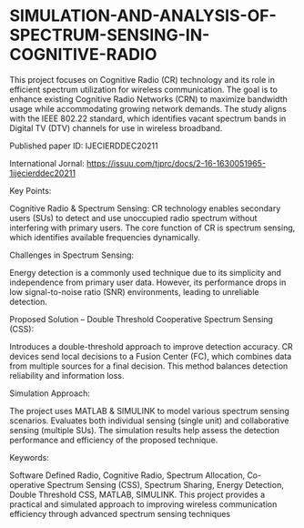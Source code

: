 # SIMULATION-AND-ANALYSIS-OF-SPECTRUM-SENSING-IN-COGNITIVE-RADIO
This project focuses on Cognitive Radio (CR) technology and its role in efficient spectrum utilization for wireless communication. The goal is to enhance existing Cognitive Radio Networks (CRN) to maximize bandwidth usage while accommodating growing network demands. The study aligns with the IEEE 802.22 standard, which identifies vacant spectrum bands in Digital TV (DTV) channels for use in wireless broadband.

Published paper ID: IJECIERDDEC20211

International Jornal: https://issuu.com/tjprc/docs/2-16-1630051965-1ijecierddec20211

Key Points:

Cognitive Radio & Spectrum Sensing:
CR technology enables secondary users (SUs) to detect and use unoccupied radio spectrum without interfering with primary users.
The core function of CR is spectrum sensing, which identifies available frequencies dynamically.

Challenges in Spectrum Sensing:

Energy detection is a commonly used technique due to its simplicity and independence from primary user data.
However, its performance drops in low signal-to-noise ratio (SNR) environments, leading to unreliable detection.

Proposed Solution – Double Threshold Cooperative Spectrum Sensing (CSS):

Introduces a double-threshold approach to improve detection accuracy.
CR devices send local decisions to a Fusion Center (FC), which combines data from multiple sources for a final decision.
This method balances detection reliability and information loss.

Simulation Approach:

The project uses MATLAB & SIMULINK to model various spectrum sensing scenarios.
Evaluates both individual sensing (single unit) and collaborative sensing (multiple SUs).
The simulation results help assess the detection performance and efficiency of the proposed technique.

Keywords:

Software Defined Radio, Cognitive Radio, Spectrum Allocation, Co-operative Spectrum Sensing (CSS), Spectrum Sharing, Energy Detection, Double Threshold CSS, MATLAB, SIMULINK.
This project provides a practical and simulated approach to improving wireless communication efficiency through advanced spectrum sensing techniques
